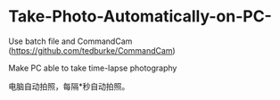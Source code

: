 # Take-Photo-Automatically-on-PC-


Use batch file and CommandCam (https://github.com/tedburke/CommandCam)


Make PC able to take time-lapse photography


电脑自动拍照，每隔*秒自动拍照。
